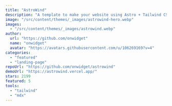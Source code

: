 ```yaml
---
title: "AstroWind"
description: "A template to make your website using Astro + Tailwind CSS."
image: "/src/content/themes/_images/astrowind-hero.webp"
images:
  - "/src/content/themes/_images/astrowind.webp"
author:
  url: "https://github.com/onwidget"
  name: "onwidget"
  avatar: "https://avatars.githubusercontent.com/u/106269169?v=4"
categories:
  - "featured"
  - "landing-page"
repoUrl: "https://github.com/onwidget/astrowind"
demoUrl: "https://astrowind.vercel.app/"
stars: 2199
featured: 5
tools:
  - "tailwind"
  - "mdx"
---
```

